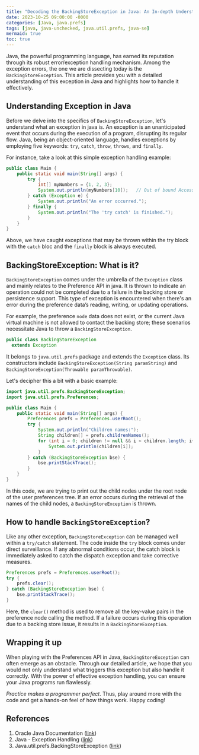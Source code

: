 ```yaml
---
title: "Decoding the BackingStoreException in Java: An In-depth Understanding"
date: 2023-10-25 09:00:00 -0000
categories: [Java, java.prefs]
tags: [java, java-unchecked, java.util.prefs, java-se]
mermaid: true
toc: true
---
```



Java, the powerful programming language, has earned its reputation through its robust error/exception handling mechanism. Among the exception errors, the one we are dissecting today is the `BackingStoreException`. This article provides you with a detailed understanding of this exception in Java and highlights how to handle it effectively.

## Understanding Exception in Java

Before we delve into the specifics of `BackingStoreException`, let's understand what an exception in java is. An exception is an unanticipated event that occurs during the execution of a program, disrupting its regular flow. Java, being an object-oriented language, handles exceptions by employing five keywords: `try`, `catch`, `throw`, `throws`, and `finally`. 

For instance, take a look at this simple exception handling example:

```Java
public class Main {
    public static void main(String[] args) {
        try {
            int[] myNumbers = {1, 2, 3};
            System.out.println(myNumbers[10]);   // Out of bound Access
        } catch (Exception e) {
            System.out.println("An error occurred.");
        } finally {
            System.out.println("The 'try catch' is finished.");
        }
    }
}
```
Above, we have caught exceptions that may be thrown within the try block with the `catch` bloc and the `finally` block is always executed.

## BackingStoreException: What is it?

`BackingStoreException` comes under the umbrella of the `Exception` class and mainly relates to the Preference API in java. It is thrown to indicate an operation could not be completed due to a failure in the backing store or persistence support. This type of exception is encountered when there's an error during the preference data’s reading, writing, or updating operations.

For example, the preference `node` data does not exist, or the current Java virtual machine is not allowed to contact the backing store; these scenarios necessitate Java to throw a `BackingStoreException`.

```Java
public class BackingStoreException
  extends Exception
```
It belongs to `java.util.prefs` package and extends the `Exception` class. Its constructors include `BackingStoreException(String paramString)` and `BackingStoreException(Throwable paramThrowable)`.

Let's decipher this a bit with a basic example:

```Java
import java.util.prefs.BackingStoreException;
import java.util.prefs.Preferences;

public class Main {
    public static void main(String[] args) {
        Preferences prefs = Preferences.userRoot();
        try {
            System.out.println("Children names:");
            String children[] = prefs.childrenNames();
            for (int i = 0; children != null && i < children.length; i++) {
                System.out.println(children[i]);
            }
        } catch (BackingStoreException bse) {
            bse.printStackTrace();
        }
    }
}
```
In this code, we are trying to print out the child nodes under the root node of the user preferences tree. If an error occurs during the retrieval of the names of the child nodes, a `BackingStoreException` is thrown.

## How to handle `BackingStoreException`?

Like any other exception, `BackingStoreException` can be managed well within a `try/catch` statement. The code inside the `try` block comes under direct surveillance. If any abnormal conditions occur, the catch block is immediately asked to catch the dispatch exception and take corrective measures.

```Java
Preferences prefs = Preferences.userRoot();
try {
    prefs.clear();
} catch (BackingStoreException bse) {
    bse.printStackTrace();
}
```

Here, the `clear()` method is used to remove all the key-value pairs in the preference node calling the method. If a failure occurs during this operation due to a backing store issue, it results in a `BackingStoreException`.

## Wrapping it up

When playing with the Preferences API in Java, `BackingStoreException` can often emerge as an obstacle. Through our detailed article, we hope that you would not only understand what triggers this exception but also handle it correctly. With the power of effective exception handling, you can ensure your Java programs run flawlessly.

_Practice makes a programmer perfect_. Thus, play around more with the code and get a hands-on feel of how things work. Happy coding!

## References
1. Oracle Java Documentation ([link](https://docs.oracle.com/javase/8/docs/api/java/util/prefs/BackingStoreException.html))
2. Java - Exception Handling ([link](https://www.tutorialspoint.com/java/java_exceptions.htm))
3. Java.util.prefs.BackingStoreException ([link](https://www.programcreek.com/java-api-examples/index.php?api=java.util.prefs.BackingStoreException))